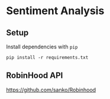 # Sentiment Analysis

## Setup


Install dependencies with `pip`

```commandline
pip install -r requirements.txt
```


## RobinHood API

https://github.com/sanko/Robinhood